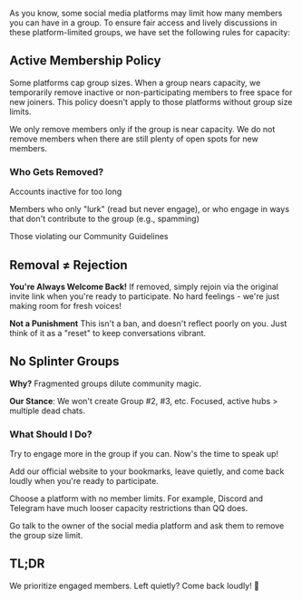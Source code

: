 As you know, some social media platforms may limit how many members you can have in a group. To ensure fair access and lively discussions in these platform-limited groups, we have set the following rules for capacity:

## Active Membership Policy

Some platforms cap group sizes. When a group nears capacity, we temporarily remove inactive or non-participating members to free space for new joiners. This policy doesn't apply to those platforms without group size limits.

We only remove members only if the group is near capacity. We do not remove members when there are still plenty of open spots for new members.

### Who Gets Removed?

Accounts inactive for too long

Members who only "lurk" (read but never engage), or who engage in ways that don't contribute to the group (e.g., spamming)

Those violating our Community Guidelines

## Removal ≠ Rejection

**You're Always Welcome Back!** If removed, simply rejoin via the original invite link when you're ready to participate. No hard feelings - we're just making room for fresh voices!

**Not a Punishment** This isn't a ban, and doesn't reflect poorly on you. Just think of it as a "reset" to keep conversations vibrant.

## No Splinter Groups

**Why?** Fragmented groups dilute community magic.

**Our Stance**: We won't create Group #2, #3, etc. Focused, active hubs > multiple dead chats.

### What Should I Do?

Try to engage more in the group if you can. Now's the time to speak up!

Add our official website to your bookmarks, leave quietly, and come back loudly when you're ready to participate.

Choose a platform with no member limits. For example, Discord and Telegram have much looser capacity restrictions than QQ does.

Go talk to the owner of the social media platform and ask them to remove the group size limit.

## TL;DR

We prioritize engaged members. Left quietly? Come back loudly! 🚀